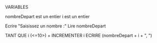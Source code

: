 VARIABLES

nombreDepart est un entier 
i est un entier

Ecrire "Saisissez un nombre :"
Lire nombreDepart

TANT QUE i (<=10>) + INCREMENTER i 
ECRIRE (nombreDepart + i + ", ")


